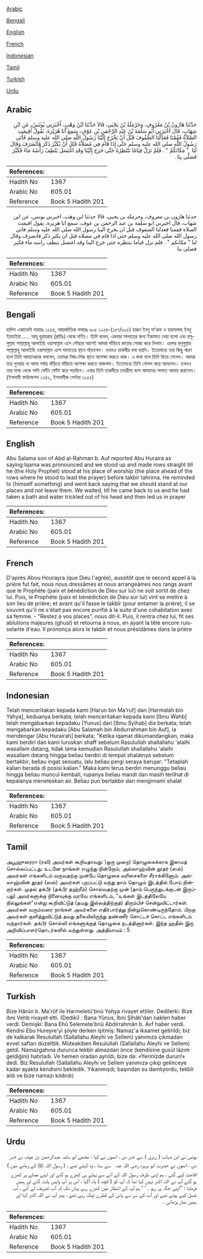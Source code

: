 [Arabic](#arabic)

[Bengali](#bengali)

[English](#english)

[French](#french)

[Indonesian](#indonesian)

[Tamil](#tamil)

[Turkish](#turkish)

[Urdu](#urdu)

## Arabic


<div dir="rtl" lang="ar" style={{fontSize:'larger',backgroundColor:'#f8f9fa',padding:20}}>
حَدَّثَنَا هَارُونُ بْنُ مَعْرُوفٍ، وَحَرْمَلَةُ بْنُ يَحْيَى، قَالاَ حَدَّثَنَا ابْنُ وَهْبٍ، أَخْبَرَنِي يُونُسُ، عَنِ ابْنِ شِهَابٍ، قَالَ أَخْبَرَنِي أَبُو سَلَمَةَ بْنُ عَبْدِ الرَّحْمَنِ بْنِ عَوْفٍ، سَمِعَ أَبَا هُرَيْرَةَ، يَقُولُ أُقِيمَتِ الصَّلاَةُ فَقُمْنَا فَعَدَّلْنَا الصُّفُوفَ قَبْلَ أَنْ يَخْرُجَ إِلَيْنَا رَسُولُ اللَّهِ صلى الله عليه وسلم فَأَتَى رَسُولُ اللَّهِ صلى الله عليه وسلم حَتَّى إِذَا قَامَ فِي مُصَلاَّهُ قَبْلَ أَنْ يُكَبِّرَ ذَكَرَ فَانْصَرَفَ وَقَالَ لَنَا ‏ "‏ مَكَانَكُمْ ‏"‏ ‏.‏ فَلَمْ نَزَلْ قِيَامًا نَنْتَظِرُهُ حَتَّى خَرَجَ إِلَيْنَا وَقَدِ اغْتَسَلَ يَنْطِفُ رَأْسُهُ مَاءً فَكَبَّرَ فَصَلَّى بِنَا ‏.‏
</div>
<div style={{backgroundColor:'#f8f9fa',padding:20, marginBottom: 10}}><table> <thead> <tr> <th>References:</th> <th></th> </tr> </thead> <tbody><tr><td>Hadith No</td><td>1367</td></tr><tr><td>Arabic No</td><td>605.01</td></tr><tr><td>Reference</td><td>Book 5 Hadith 201</td></tr></tbody></table></div>


<div dir="rtl" lang="ar" style={{fontSize:'larger',backgroundColor:'#f8f9fa',padding:20}}>
حدثنا هارون بن معروف، وحرملة بن يحيى، قالا حدثنا ابن وهب، اخبرني يونس، عن ابن شهاب، قال اخبرني ابو سلمة بن عبد الرحمن بن عوف، سمع ابا هريرة، يقول اقيمت الصلاة فقمنا فعدلنا الصفوف قبل ان يخرج الينا رسول الله صلى الله عليه وسلم فاتى رسول الله صلى الله عليه وسلم حتى اذا قام في مصلاه قبل ان يكبر ذكر فانصرف وقال لنا " مكانكم " . فلم نزل قياما ننتظره حتى خرج الينا وقد اغتسل ينطف راسه ماء فكبر فصلى بنا
</div>
<div style={{backgroundColor:'#f8f9fa',padding:20, marginBottom: 10}}><table> <thead> <tr> <th>References:</th> <th></th> </tr> </thead> <tbody><tr><td>Hadith No</td><td>1367</td></tr><tr><td>Arabic No</td><td>605.01</td></tr><tr><td>Reference</td><td>Book 5 Hadith 201</td></tr></tbody></table></div>

## Bengali


<div dir="ltr" lang="bn" style={{fontSize:'larger',backgroundColor:'#f8f9fa',padding:20}}>
হাদিস একাডেমি নাম্বারঃ ১২৫৪, আন্তর্জাতিক নাম্বারঃ ৬০৫ ১২৫৪-(১৫৭/৬০৫) হারূন ইবনু মা’রূফ ও হারমালাহ ইবনু ইয়াহইয়া ..... আবূ হুরায়রাহ (রাযিঃ) থেকে বর্ণিত। তিনি বলেন, একবার সালাতের জন্য ইকামাত দেয়া হলো এবং রসূলুল্লাহ সাল্লাল্লাহু আলাইহি ওয়াসাল্লাম এসে পৌছার আগেই আমরা দাঁড়িয়ে কাতার সোজা করে নিলাম। এরপর রসূলুল্লাহ সাল্লাল্লাহু আলাইহি ওয়াসাল্লাম এসে সালাতের স্থানে দাঁড়ালেন। তখনও তাকবীর বলা হয়নি। ইতোমধ্যে তার কিছু স্মরণ হলে তিনি আমাদেরকে বললেন, তোমরা নিজ-নিজ স্থানে অপেক্ষা করতে থাক। এ কথা বলে তিনি ফিরে গেলেন। আমরা তার পুনরায় না আসা পর্যন্ত দাঁড়িয়ে দাঁড়িয়ে অপেক্ষা করতে থাকলাম। ইতোমধ্যে তিনি গোসল করে আসলেন। তখনও তার মাথা থেকে পানি ফোঁটা ফোঁটা ঝরে পড়ছিল। এবার তিনি তাকবীরে তাহরীমা বলে আমাদের সালাত আদায় করালেন। (ইসলামী ফাউন্ডেশন ১২৪২, ইসলামীক সেন্টার ১২৫৫)
</div>
<div style={{backgroundColor:'#f8f9fa',padding:20, marginBottom: 10}}><table> <thead> <tr> <th>References:</th> <th></th> </tr> </thead> <tbody><tr><td>Hadith No</td><td>1367</td></tr><tr><td>Arabic No</td><td>605.01</td></tr><tr><td>Reference</td><td>Book 5 Hadith 201</td></tr></tbody></table></div>

## English


<div dir="ltr" lang="en" style={{fontSize:'larger',backgroundColor:'#f8f9fa',padding:20}}>
Abu Salama son of Abd al-Rahman b. Auf reported Abu Huraira as saying:Iqama was pronounced and we stood up and made rows straight till he (the Holy Prophet) stood at his place of worship (the place ahead of the rows where he stood to lead the prayer) before takbir tahrima. He reminded to (himself something) and went back saying that we should stand at our places and not leave them. We waited, till he came back to us and he had taken a bath and water trickled out of his head and then led us in prayer
</div>
<div style={{backgroundColor:'#f8f9fa',padding:20, marginBottom: 10}}><table> <thead> <tr> <th>References:</th> <th></th> </tr> </thead> <tbody><tr><td>Hadith No</td><td>1367</td></tr><tr><td>Arabic No</td><td>605.01</td></tr><tr><td>Reference</td><td>Book 5 Hadith 201</td></tr></tbody></table></div>

## French


<div dir="ltr" lang="fr" style={{fontSize:'larger',backgroundColor:'#f8f9fa',padding:20}}>
D'après Abou Hourayra (que Dieu l'agrée), aussitôt que le second appel à la prière fut fait, nous nous dressâmes et nous arrangeâmes nos rangs avant que le Prophète (paix et bénédiction de Dieu sur lui) ne soit sortit de chez lui. Puis, le Prophète (paix et bénédiction de Dieu sur lui) vint se mettre à son lieu de prière; et avant qu'il fasse le takbîr (pour entamer la prière), il se souvint qu'il ne s'était pas encore purifié à la suite d'une cohabitation avec sa femme. - "Restez à vos places", nous dit-il. Puis, il rentra chez lui, fit ses ablutions majeures (ghusl) et retourna à nous, en ayant la tête encore ruisselante d'eau. Il prononça alors le takbîr et nous présidâmes dans la prière
</div>
<div style={{backgroundColor:'#f8f9fa',padding:20, marginBottom: 10}}><table> <thead> <tr> <th>References:</th> <th></th> </tr> </thead> <tbody><tr><td>Hadith No</td><td>1367</td></tr><tr><td>Arabic No</td><td>605.01</td></tr><tr><td>Reference</td><td>Book 5 Hadith 201</td></tr></tbody></table></div>

## Indonesian


<div dir="ltr" lang="id" style={{fontSize:'larger',backgroundColor:'#f8f9fa',padding:20}}>
Telah menceritakan kepada kami [Harun bin Ma'ruf] dan [Harmalah bin Yahya], keduanya berkata; telah menceritakan kepada kami [Ibnu Wahb] telah mengabarkan kepadaku [Yunus] dari [Ibnu Syihab] dia berkata; telah mengabarkan kepadaku [Abu Salamah bin Abdurrahman bin Auf], ia mendengar [Abu Hurairah] berkata; "Ketika iqamat dikumandangkan, maka kami berdiri dan kami luruskan shaff sebelum Rasulullah shallallahu 'alaihi wasallam datang, tidak lama kemudian Rasulullah shallallahu 'alaihi wasallam datang hingga beliau berdiri di tempat shalatnya sebelum bertakbir, beliau ingat sesuatu, lalu beliau pergi seraya berujar: "Tetaplah kalian berada di posisi kalian." Maka kami terus berdiri menunggu beliau hingga beliau muncul kembali, rupanya beliau mandi dan masih terlihat di kepalanya meneteskan air. Beliau pun bertakbir dan mengimami shalat
</div>
<div style={{backgroundColor:'#f8f9fa',padding:20, marginBottom: 10}}><table> <thead> <tr> <th>References:</th> <th></th> </tr> </thead> <tbody><tr><td>Hadith No</td><td>1367</td></tr><tr><td>Arabic No</td><td>605.01</td></tr><tr><td>Reference</td><td>Book 5 Hadith 201</td></tr></tbody></table></div>

## Tamil


<div dir="ltr" lang="ta" style={{fontSize:'larger',backgroundColor:'#f8f9fa',padding:20}}>
அபூஹுரைரா (ரலி) அவர்கள் கூறியதாவது: )ஒரு முறை) தொழுகைக்காக இகாமத் சொல்லப்பட்டது. உடனே நாங்கள் எழுந்து நின்றோம்; அல்லாஹ்வின் தூதர் (ஸல்) அவர்கள் எங்களிடம் வருவதற்கு முன்பே தொழுகை வரிசைகளை சீராக்கினோம். அல்லாஹ்வின் தூதர் (ஸல்) அவர்கள் புறப்பட்டு வந்து தாம் தொழும் இடத்தில் போய் நின்றார்கள். முதல் தக்பீர் (தக்பீர் தஹ்ரீம்) சொல்வதற்கு முன் (தாம் பெருந்துடக்குடன் இருப்பது) அவர்களுக்கு நினைவுக்கு வரவே எங்களிடம், "உங்கள் இடத்திலேயே நில்லுங்கள்"என்று கூறிவிட்டுத் (தமது இல்லத்திற்குத்) திரும்பிச் சென்றுவிட்டார்கள். அவர்கள் வரும்வரை நாங்கள் அவர்களை எதிர்பார்த்து நின்றுகொண்டிருந்தோம். பிறகு அவர்கள் குளித்துவிட்டுத் தமது தலையிலிருந்து தண்ணீர் சொட்டச் சொட்ட எங்களிடம் வந்தார்கள். தக்பீர் சொல்லி எங்களுக்குத் தொழுகை நடத்தினார்கள். இந்த ஹதீஸ் இரு அறிவிப்பாளர்தொடர்களில் வந்துள்ளது. அத்தியாயம் : 5
</div>
<div style={{backgroundColor:'#f8f9fa',padding:20, marginBottom: 10}}><table> <thead> <tr> <th>References:</th> <th></th> </tr> </thead> <tbody><tr><td>Hadith No</td><td>1367</td></tr><tr><td>Arabic No</td><td>605.01</td></tr><tr><td>Reference</td><td>Book 5 Hadith 201</td></tr></tbody></table></div>

## Turkish


<div dir="ltr" lang="tr" style={{fontSize:'larger',backgroundColor:'#f8f9fa',padding:20}}>
Bize Hârûn b. Ma'rûf ile Harmeletü'bnü Yahya rivayet ettiler. Dedilerki: Bize ibni Vehb rivayet etti. (Dediki) : Bana Yûnus, İbni Şihâb'dan naklen haber verdi. Demişki: Bana Ehû Selemete'bnü Abdirrahmân b. Avf haber verdi. Kendisi Ebu Hureyre'yi şöyle derken işitmiş: Namaz'a ikaamet getirildi; biz de kalkarak Resulullah (Sallallahu Aleyhi ve Sellem) yanımıza çıkmadan evvel safları düzelttik. Müteakiben Resulullah (Sallallahu Aleyhi ve Sellem) geldi. Namazgahına durunca tekbîr almazdan önce (kendisine gusül lâzım geldiğini) hatırladı. Ve hemen oradan ayrıldı, bize de: «Yerinizde durun!» dedi. Biz Resulullah (Sallallahu Aleyhi ve Sellem yanımıza çıkıp gelinceye kadar ayakta kendisini bekledik. Yıkanmışdı; başından su damlıyordu, tekbîr aldı ve bize namazı kıldırdı)
</div>
<div style={{backgroundColor:'#f8f9fa',padding:20, marginBottom: 10}}><table> <thead> <tr> <th>References:</th> <th></th> </tr> </thead> <tbody><tr><td>Hadith No</td><td>1367</td></tr><tr><td>Arabic No</td><td>605.01</td></tr><tr><td>Reference</td><td>Book 5 Hadith 201</td></tr></tbody></table></div>

## Urdu


<div dir="rtl" lang="ur" style={{fontSize:'larger',backgroundColor:'#f8f9fa',padding:20}}>
یونس نے ابن شہاب ( زہری ) سے خبر دی ، انھوں نے کہا : مجھے ابو سلمہ عبدالرحمن بن عوف نے خبر دی ، انھوں نے حضرت ابو ہریرہ ‌رضی ‌اللہ ‌عنہ ‌ ‌ سے سنا ، وہ کہتے تھے ، ( رسول اللہ ﷺ کے زمانے میں ) اقامت کہی گئی ، ہم اپنی طرف رسول اللہ کے آنے سے پہلے ہی کھڑے ہو گئے اور اپنے مصلے پر کھڑے ہو گئے آپ نے اللہ اکبر نہیں کہا تھا کہ آپ کو ( کچھ ) یاد آگیا ، اس پر آپ واپس پلٹ گئے اور ہمیں فرمایا : ’’اپنی جگہ پر رہو ۔ ‘ ‘ ہم آپ کے انتظار میں کھڑے رہے یہاں تک کہ آب تشریف لے آئے ، آب غسل کیے ہوئے تھے اور آب کے سر سے پانی کے قطرے ٹپک رہے تھے ، پھر آپ نے اللہ اکبر کہا اور ہمیں نماز پڑھائی ۔
</div>
<div style={{backgroundColor:'#f8f9fa',padding:20, marginBottom: 10}}><table> <thead> <tr> <th>References:</th> <th></th> </tr> </thead> <tbody><tr><td>Hadith No</td><td>1367</td></tr><tr><td>Arabic No</td><td>605.01</td></tr><tr><td>Reference</td><td>Book 5 Hadith 201</td></tr></tbody></table></div>